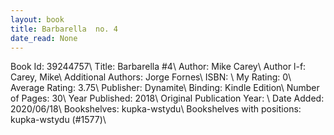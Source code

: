 ```yaml
---
layout: book
title: Barbarella  no. 4
date_read: None
---
```


Book Id: 39244757\ 
Title: Barbarella #4\ 
Author: Mike Carey\ 
Author l-f: Carey, Mike\ 
Additional Authors: Jorge Fornes\ 
ISBN: \ 
My Rating: 0\ 
Average Rating: 3.75\ 
Publisher: Dynamite\ 
Binding: Kindle Edition\ 
Number of Pages: 30\ 
Year Published: 2018\ 
Original Publication Year: \ 
Date Added: 2020/06/18\ 
Bookshelves: kupka-wstydu\ 
Bookshelves with positions: kupka-wstydu (#1577)\ 

